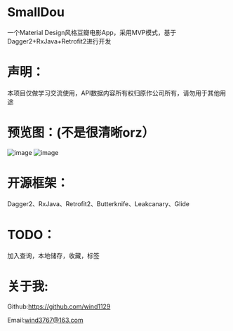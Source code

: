 # SmallDou
一个Material Design风格豆瓣电影App，采用MVP模式，基于Dagger2+RxJava+Retrofit2进行开发

# 声明：
本项目仅做学习交流使用，API数据内容所有权归原作公司所有，请勿用于其他用途
 
# 预览图：(不是很清晰orz）
 ![image](https://github.com/wind1129/SmallDou/blob/master/preview/enter.gif)
 ![image](https://github.com/wind1129/SmallDou/blob/master/preview/content.gif)

# 开源框架：
Dagger2、RxJava、Retrofit2、Butterknife、Leakcanary、Glide



# TODO：
加入查询，本地储存，收藏，标签


# 关于我:
Github:https://github.com/wind1129

Email:wind3767@163.com

